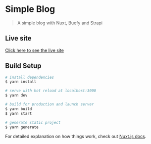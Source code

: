 # Simple Blog

> A simple blog with Nuxt, Buefy and Strapi

## Live site

[Click here to see the live site](https://dreamy-edison-0abb5e.netlify.app)

## Build Setup

```bash
# install dependencies
$ yarn install

# serve with hot reload at localhost:3000
$ yarn dev

# build for production and launch server
$ yarn build
$ yarn start

# generate static project
$ yarn generate
```

For detailed explanation on how things work, check out [Nuxt.js docs](https://nuxtjs.org).
